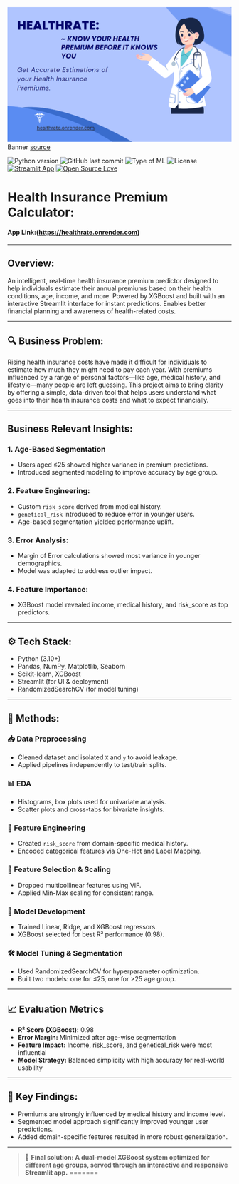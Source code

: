 ![banner](assets/banner.png)  
Banner [source](https://banner.godori.dev/)

![Python version](https://img.shields.io/badge/Python%20version-3.10%2B-lightgrey)
![GitHub last commit](https://img.shields.io/github/last-commit/adin11/ml-project-health-premium-prediction)
![Type of ML](https://img.shields.io/badge/Type%20of%20ML-Regression-blue)
![License](https://img.shields.io/badge/License-MIT-green)
[![Streamlit App](https://img.shields.io/badge/Deployed%20with-render-purple)]()
[![Open Source Love](https://badges.frapsoft.com/os/v1/open-source.svg?v=103)](https://github.com/ellerbrock/open-source-badges/)

# Health Insurance Premium Calculator:

#### App Link:(https://healthrate.onrender.com)

---

## Overview:
An intelligent, real-time health insurance premium predictor designed to help individuals estimate their annual premiums based on their health conditions, age, income, and more. Powered by XGBoost and built with an interactive Streamlit interface for instant predictions. Enables better financial planning and awareness of health-related costs.

---

## 🔍 Business Problem:
Rising health insurance costs have made it difficult for individuals to estimate how much they might need to pay each year. With premiums influenced by a range of personal factors—like age, medical history, and lifestyle—many people are left guessing. This project aims to bring clarity by offering a simple, data-driven tool that helps users understand what goes into their health insurance costs and what to expect financially.

---

## Business Relevant Insights:

### 1. Age-Based Segmentation
- Users aged ≤25 showed higher variance in premium predictions.
- Introduced segmented modeling to improve accuracy by age group.

### 2. Feature Engineering:
- Custom `risk_score` derived from medical history.
- `genetical_risk` introduced to reduce error in younger users.
- Age-based segmentation yielded performance uplift.

### 3. Error Analysis:
- Margin of Error calculations showed most variance in younger demographics.
- Model was adapted to address outlier impact.

### 4. Feature Importance:
- XGBoost model revealed income, medical history, and risk_score as top predictors.

---

## ⚙️ Tech Stack:
- Python (3.10+)
- Pandas, NumPy, Matplotlib, Seaborn
- Scikit-learn, XGBoost
- Streamlit (for UI & deployment)
- RandomizedSearchCV (for model tuning)

---

## 🧪 Methods:

### 📥 Data Preprocessing
- Cleaned dataset and isolated `X` and `y` to avoid leakage.
- Applied pipelines independently to test/train splits.

### 📊 EDA
- Histograms, box plots used for univariate analysis.
- Scatter plots and cross-tabs for bivariate insights.

### 🧠 Feature Engineering
- Created `risk_score` from domain-specific medical history.
- Encoded categorical features via One-Hot and Label Mapping.

### 🧮 Feature Selection & Scaling
- Dropped multicollinear features using VIF.
- Applied Min-Max scaling for consistent range.

### 🤖 Model Development
- Trained Linear, Ridge, and XGBoost regressors.
- XGBoost selected for best R² performance (0.98).

### 🛠️ Model Tuning & Segmentation
- Used RandomizedSearchCV for hyperparameter optimization.
- Built two models: one for ≤25, one for >25 age group.

---

## 📈 Evaluation Metrics
- **R² Score (XGBoost):** 0.98  
- **Error Margin:** Minimized after age-wise segmentation  
- **Feature Impact:** Income, risk_score, and genetical_risk were most influential  
- **Model Strategy:** Balanced simplicity with high accuracy for real-world usability

---

## 📌 Key Findings:
- Premiums are strongly influenced by medical history and income level.
- Segmented model approach significantly improved younger user predictions.
- Added domain-specific features resulted in more robust generalization.

---
> 🚀 **Final solution: A dual-model XGBoost system optimized for different age groups, served through an interactive and responsive Streamlit app.**
=======

